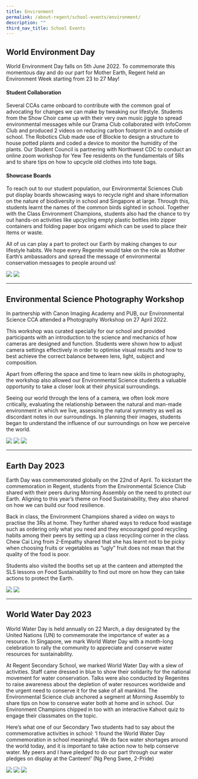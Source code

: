 ```yaml
---
title: Environment
permalink: /about-regent/school-events/environment/
description: ""
third_nav_title: School Events
---
```

## **World Environment Day**

World Environment Day falls on 5th June 2022. To commemorate this momentous day and do our part for Mother Earth, Regent held an Environment Week starting from 23 to 27 May!

#### **Student Collaboration**

Several CCAs came onboard to contribute with the common goal of advocating for changes we can make by tweaking our lifestyle. Students from the Show Choir came up with their very own music jiggle to spread environmental messages while our Drama Club collaborated with InfoComm Club and produced 2 videos on reducing carbon footprint in and outside of school. The Robotics Club made use of Blockie to design a structure to house potted plants and coded a device to monitor the humidity of the plants. Our Student Council is partnering with Northwest CDC to conduct an online zoom workshop for Yew Tee residents on the fundamentals of 5Rs and to share tips on how to upcycle old clothes into tote bags.

#### **Showcase Boards**

To reach out to our student population, our Environmental Sciences Club put display boards showcasing ways to recycle right and share information on the nature of biodiversity in school and Singapore at large. Through this, students learnt the names of the common birds sighted in school. Together with the Class Environment Champions, students also had the chance to try out hands-on activities like upcycling empty plastic bottles into zipper containers and folding paper box origami which can be used to place their items or waste.  
  
All of us can play a part to protect our Earth by making changes to our lifestyle habits. We hope every Regenite would take on the role as Mother Earth’s ambassadors and spread the message of environmental conservation messages to people around us!

![](/images/School%20Events/Environment/Envir2022-1.jpg)
![](/images/School%20Events/Environment/Envir2022-2.jpg)

---

## **Environmental Science Photography Workshop**

In partnership with Canon Imaging Academy and PUB, our Environmental Science CCA attended a Photography Workshop on 27 April 2022.

This workshop was curated specially for our school and provided participants with an introduction to the science and mechanics of how cameras are designed and function. Students were shown how to adjust camera settings effectively in order to optimise visual results and how to best achieve the correct balance between lens, light, subject and composition.

Apart from offering the space and time to learn new skills in photography, the workshop also allowed our Environmental Science students a valuable opportunity to take a closer look at their physical surroundings.

Seeing our world through the lens of a camera, we often look more critically, evaluating the relationship between the natural and man-made environment in which we live, assessing the natural symmetry as well as discordant notes in our surroundings. In planning their images, students began to understand the influence of our surroundings on how we perceive the world.

![](/images/School%20Events/Environment/Envir2022-3.jpg)
![](/images/School%20Events/Environment/Envir2022-4.jpg)
![](/images/School%20Events/Environment/Envir2022-5.jpg)

---

## **Earth Day 2023**

Earth Day was commemorated globally on the 22nd of April. To kickstart the commemoration in Regent, students from the Environmental Science Club shared with their peers during Morning Assembly on the need to protect our Earth. Aligning to this year’s theme on Food Sustainability, they also shared on how we can build our food resilience. 

Back in class, the Environment Champions shared a video on ways to practise the 3Rs at home. They further shared ways to reduce food wastage such as ordering only what you need and they encouraged good recycling habits among their peers by setting up a class recycling corner in the class. Chew Cai Ling from 2-Empathy shared that she has learnt not to be picky when choosing fruits or vegetables as “ugly” fruit does not mean that the quality of the food is poor.

Students also visited the booths set up at the canteen and attempted the SLS lessons on Food Sustainability to find out more on how they can take actions to protect the Earth.

![](/images/Highlights%20Post/EarthDay2023-1.jpg)
![](/images/Highlights%20Post/EarthDay2023-2.jpg)

---

## **World Water Day 2023**

World Water Day is held annually on 22 March, a day designated by the United Nations (UN) to commemorate the importance of water as a resource. In Singapore, we mark World Water Day with a month-long celebration to rally the community to appreciate and conserve water resources for sustainability.

At Regent Secondary School, we marked World Water Day with a slew of activities. Staff came dressed in blue to show their solidarity for the national movement for water conservation. Talks were also conducted by Regenites to raise awareness about the depletion of water resources worldwide and the urgent need to conserve it for the sake of all mankind. The Environmental Science club anchored a segment at Morning Assembly to share tips on how to conserve water both at home and in school. Our Environment Champions chipped in too with an interactive Kahoot quiz to engage their classmates on the topic.

Here’s what one of our Secondary Two students had to say about the commemorative activities in school: ‘I found the World Water Day commemoration in school meaningful. We do face water shortages around the world today, and it is important to take action now to help conserve water. My peers and I have pledged to do our part through our water pledges on display at the Canteen!’ (Ng Peng Swee, 2-Pride)

![](/images/Highlights%20Post/WorldWaterDay2023-1.jpg)
![](/images/Highlights%20Post/WorldWaterDay2023-2.jpg)
![](/images/Highlights%20Post/WorldWaterDay2023-3.jpg)